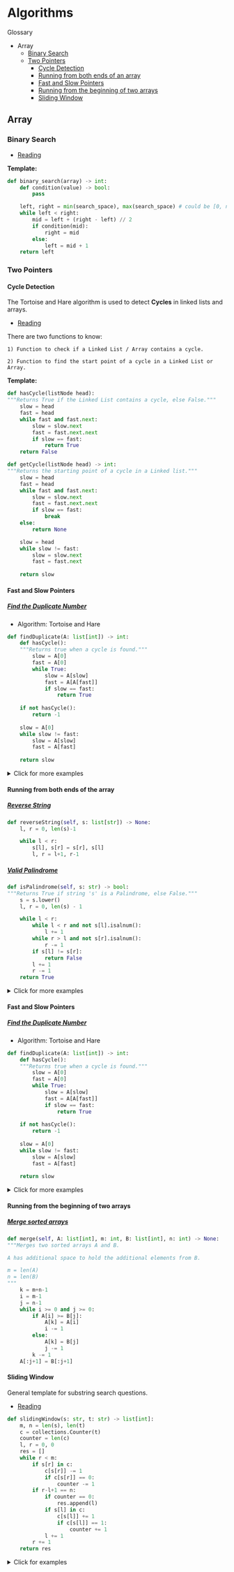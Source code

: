 # Algorithms

Glossary

- Array
  - [Binary Search](#binary-search)
  - [Two Pointers](#two-pointers)
    - [Cycle Detection](#cycle-detection)
    - [Running from both ends of an array](#running-from-both-ends-of-an-array)
    - [Fast and Slow Pointers](#fast-and-slow-pointers)
    - [Running from the beginning of two arrays](#running-from-the-beginning-of-two-arrays)
    - [Sliding Window](#sliding-window)

## Array

### Binary Search

- [Reading](https://leetcode.com/discuss/general-discussion/786126/python-powerful-ultimate-binary-search-template-solved-many-problems)

**Template:**

```Python
def binary_search(array) -> int:
    def condition(value) -> bool:
        pass

    left, right = min(search_space), max(search_space) # could be [0, n], [1, n] etc. Depends on problem
    while left < right:
        mid = left + (right - left) // 2
        if condition(mid):
            right = mid
        else:
            left = mid + 1
    return left
```

### Two Pointers

#### Cycle Detection

The Tortoise and Hare algorithm is used to detect **Cycles** in linked
lists and arrays.

- [Reading](https://cp-algorithms.com/others/tortoise_and_hare.html)

There are two functions to know:

    1) Function to check if a Linked List / Array contains a cycle.

    2) Function to find the start point of a cycle in a Linked List or Array.

**Template:**

```Python
def hasCycle(listNode head):
"""Returns True if the Linked List contains a cycle, else False."""
    slow = head
    fast = head
    while fast and fast.next:
        slow = slow.next
        fast = fast.next.next
        if slow == fast:
            return True
    return False

def getCycle(listNode head) -> int:
"""Returns the starting point of a cycle in a Linked list."""
    slow = head
    fast = head
    while fast and fast.next:
        slow = slow.next
        fast = fast.next.next
        if slow == fast:
            break
    else:
        return None

    slow = head
    while slow != fast:
        slow = slow.next
        fast = fast.next
        
    return slow
```

#### Fast and Slow Pointers

##### [Find the Duplicate Number](https://leetcode.com/problems/find-the-duplicate-number/)

- Algorithm: Tortoise and Hare

```Python
def findDuplicate(A: list[int]) -> int:
    def hasCycle():
    """Returns true when a cycle is found."""
        slow = A[0]
        fast = A[0]
        while True:
            slow = A[slow]
            fast = A[A[fast]]
            if slow == fast:
                return True
        
    if not hasCycle():
        return -1
    
    slow = A[0]
    while slow != fast:
        slow = A[slow]
        fast = A[fast]
        
    return slow
```

<details>
    <summary>Click for more examples</summary>

##### [String Compression](https://leetcode.com/problems/string-compression/)

- `l, r` (left, right) doesn't make sense for some problems. Use `i, j` instead.

```Python
def compress(chars: list[str]) -> int:
"""Given an array of characters, compress it.

The algorithm used is:

    Begin with an empty string s. 
    For each group of consecutive repeating characters in chars:

    If the group's length is 1, append the character to s.
    Otherwise, append the character followed by the group's length.
"""
    i, j, n = 0, 0, len(chars)
    
    while i < n:
        curr = chars[i]
        count = 0
        
        while i < n and chars[i] == curr:
            i += 1
            count += 1
        
        chars[j] = curr
        j += 1

        if count > 1:
            for digit in str(count):
                chars[j] = digit
                j += 1
    return j
```

##### [Remove Duplicates from sorted input](https://leetcode.com/problems/remove-duplicates-from-sorted-array/)

```Python
def removeDuplicates(nums: list[int]) -> int:
    j = 1
    for i in range(1, len(nums)):
        if nums[i] != nums[i-1]:
            nums[j] = nums[i]
            j += 1
    return j
```
</details>

#### Running from both ends of the array

##### [Reverse String](https://leetcode.com/problems/reverse-string/)

```Python
def reverseString(self, s: list[str]) -> None:
    l, r = 0, len(s)-1

    while l < r:
        s[l], s[r] = s[r], s[l]
        l, r = l+1, r-1
```

##### [Valid Palindrome](https://leetcode.com/problems/valid-palindrome/)

```Python
def isPalindrome(self, s: str) -> bool:
"""Returns True if string 's' is a Palindrome, else False."""
    s = s.lower()
    l, r = 0, len(s) - 1

    while l < r:
        while l < r and not s[l].isalnum():
            l += 1
        while r > l and not s[r].isalnum():
            r -= 1
        if s[l] != s[r]:
            return False
        l += 1
        r -= 1
    return True
```
<details>
    <summary>Click for more examples</summary>

##### [Next Permutation](https://leetcode.com/problems/next-permutation/)

```Python
def nextPermutation(A: list[int]) -> None:
    """Computes the next permutation of an input array A.
    
    The permutation generated is the next lexicographically greatest permutation.

    The approach is:
    
        1) Find the first element A[i] that is not in ascending order, starting
           from the end of A.

        2) Find the first element A[j] whose value is less than A[i], starting
           from the end of A.

        3) Swap the two values.

        4) Reverse the order of all elements after index i.
    """

    i = len(A) - 2
    while i >= 0 and A[i] >= A[i+1]: i -= 1
    if i >= 0:
        j = len(A) - 1
        while A[j] <= A[i]: j -= 1
        A[j], A[i] = A[i], A[j]
    
    A[i+1:] = A[i+1:][::-1]

    return
```

##### [Two Sum (Sorted)](https://leetcode.com/problems/two-sum-ii-input-array-is-sorted/)

```Python
def twoSum(self, A: list[int], target: int) -> list[int]:
"""Calculates two sum result for a sorted input."""
    l, r = 0, len(A) - 1

    while l < r: 
        s = A[l] + A[r]
        if s > target:
            r -= 1
        elif s < target:
            l += 1
        else:
            return [l + 1, r + 1]
    
    return []
```

##### [N-Sum](https://leetcode.com/problems/4sum/)

```Python
def nsum(A: list[int], N: int, results: list[list[int]], result: list[int], target: int):
"""Generalized function that calculates solutions for n-Sum.

Usage:
    
    results = []
    target = 11
    nsum(A, 4, results, [], target)
"""
    if A[0] * N > target or A[-1] * N < target:
        return
    
    if N == 2:
        l, r = 0, len(A) - 1
        while l < r:
            two_sum = A[l] + A[r]
            if two_sum < target:
                l += 1
            elif two_sum > target:
                r -= 1
            else:
                results.append(result+[A[l], A[r]])
                l, r = l + 1, r - 1
                while l < r and A[l] == A[l-1]:
                    l += 1
                while r > l and A[r] == A[r+1]:
                    r -= 1
    else:
        for i in range(len(A)-N+1):
            if i == 0 or A[i] != A[i-1]:
                nsum(A[i+1:], N-1, results, result+[A[i]],target-A[i])

```
</details>

#### Fast and Slow Pointers

##### [Find the Duplicate Number](https://leetcode.com/problems/find-the-duplicate-number/)
- Algorithm: Tortoise and Hare

```Python
def findDuplicate(A: list[int]) -> int:
    def hasCycle():
    """Returns true when a cycle is found."""
        slow = A[0]
        fast = A[0]
        while True:
            slow = A[slow]
            fast = A[A[fast]]
            if slow == fast:
                return True
        
    if not hasCycle():
        return -1
    
    slow = A[0]
    while slow != fast:
        slow = A[slow]
        fast = A[fast]
        
    return slow
```

<details>
    <summary>Click for more examples</summary>

##### [String Compression](https://leetcode.com/problems/string-compression/)

- `l, r` (left, right) doesn't make sense for some problems. Use `i, j` instead.

```Python
def compress(chars: list[str]) -> int:
"""Given an array of characters, compress it.

The algorithm used is:

    Begin with an empty string s. 
    For each group of consecutive repeating characters in chars:

    If the group's length is 1, append the character to s.
    Otherwise, append the character followed by the group's length.
"""
    i, j, n = 0, 0, len(chars)
    
    while i < n:
        curr = chars[i]
        count = 0
        
        while i < n and chars[i] == curr:
            i += 1
            count += 1
        
        chars[j] = curr
        j += 1

        if count > 1:
            for digit in str(count):
                chars[j] = digit
                j += 1
    return j
```

##### [Remove Duplicates from sorted input](https://leetcode.com/problems/remove-duplicates-from-sorted-array/)

```Python
def removeDuplicates(nums: list[int]) -> int:
    j = 1
    for i in range(1, len(nums)):
        if nums[i] != nums[i-1]:
            nums[j] = nums[i]
            j += 1
    return j
```
</details>


#### Running from the beginning of two arrays

##### [Merge sorted arrays](https://leetcode.com/problems/merge-sorted-array/)

```Python
def merge(self, A: list[int], m: int, B: list[int], n: int) -> None:
"""Merges two sorted arrays A and B.

A has additional space to hold the additional elements from B.

m = len(A)
n = len(B)
"""
    k = m+n-1
    i = m-1
    j = n-1
    while i >= 0 and j >= 0:
        if A[i] >= B[j]:
            A[k] = A[i]
            i -= 1
        else:
            A[k] = B[j]
            j -= 1
        k -= 1
    A[:j+1] = B[:j+1]
```

#### Sliding Window

General template for substring search questions.

- [Reading](https://leetcode.com/problems/find-all-anagrams-in-a-string/discuss/92007/sliding-window-algorithm-template-to-solve-all-the-leetcode-substring-search-problem)

```Python
def slidingWindow(s: str, t: str) -> list[int]:
    m, n = len(s), len(t)
    c = collections.Counter(t)
    counter = len(c)
    l, r = 0, 0
    res = []
    while r < m:
        if s[r] in c:
            c[s[r]] -= 1
            if c[s[r]] == 0:
                counter -= 1
        if r-l+1 == n:
            if counter == 0:
                res.append(l)
            if s[l] in c:
                c[s[l]] += 1
                if c[s[l]] == 1:
                    counter += 1
            l += 1
        r += 1
    return res
```

<details>
<summary>Click for examples</summary>

##### [Minimum Window Substring](https://leetcode.com/problems/minimum-window-substring/)

```Python
def minWindow(s: str, t: str) -> str:
    m, n = len(s), len(t)
    if m < n:
        return ""
    
    l, r = 0, 0
    d = collections.Counter(t)
    c = len(d)
    head, length = 0, 0
    while r < m:
        if s[r] in d:
            d[s[r]] -= 1
            c -= d[s[r]] == 0
        while c == 0:
            if not length or r-l+1 < length:
                head = l
                length = r-l+1
            if s[l] in d:
                d[s[l]] += 1
                c += d[s[l]] == 1
            l += 1
        r += 1
    return s[head:head+length]
```

##### [Permutation in String](https://leetcode.com/problems/permutation-in-string/)

```Python
def checkInclusion(self, s1: str, s2: str) -> bool:
"""Returns True if a string s2 contains a permutation of s1, otherwise False."""
    d = dict.fromkeys(s1, 0)
    for c in s1: 
        d[c] += 1
    counter = len(d)

    l, r = 0, 0
    while r < len(s2):
        if s2[r] in d:
            d[s2[r]] -= 1
            counter -= d[s2[r]] == 0
        
        if r-l+1 == len(s1):
            if counter == 0:
                return True
            if s2[l] in d:
                d[s2[l]] += 1
                counter += d[s2[l]] == 1
            l += 1
        r += 1
    return False
```

</details>
